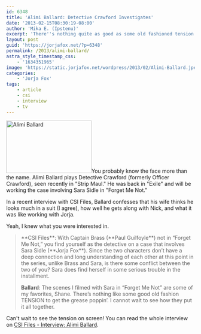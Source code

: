 ```yaml
---
id: 6348
title: 'Alimi Ballard: Detective Crawford Investigates'
date: '2013-02-15T08:30:19-08:00'
author: 'Mika E. (Ipstenu)'
excerpt: 'There''s nothing quite as good as some old fashioned tension in the lab.'
layout: post
guid: 'https://jorjafox.net/?p=6348'
permalink: /2013/alimi-ballard/
astra_style_timestamp_css:
    - '1634351965'
image: 'https://static.jorjafox.net/wordpress/2013/02/Alimi-Ballard.jpeg'
categories:
    - 'Jorja Fox'
tags:
    - article
    - csi
    - interview
    - tv
---
```


<a href="//static.jorjafox.net/wordpress/2013/02/Alimi-Ballard.jpeg"><img class="alignleft size-thumbnail wp-image-6350" alt="Alimi Ballard" src="//static.jorjafox.net/wordpress/2013/02/Alimi-Ballard.jpeg" width="228" height="140" /></a>You probably know the face more than the name. Alimi Ballard plays Detective Crawford (formerly Officer Crawford), seen recently in "Strip Maul." He was back in "Exile" and will be working the case involving Sara Sidle in "Forget Me Not."

In a recent interview with CSI Files, Ballard confesses that his wife thinks he looks much in a suit (I agree), how well he gets along with Nick, and what it was like working with Jorja.

Yeah, I knew what you were interested in.
<blockquote>**CSI Files**: With Captain Brass (**Paul Guilfoyle**) not in “Forget Me Not,” you find yourself as the detective on a case that involves Sara Sidle (**Jorja Fox**). Since the two characters don’t have a deep connection and long understanding of each other at this point in the series, unlike Brass and Sara, is there some conflict between the two of you? Sara does find herself in some serious trouble in the installment.

**Ballard**: The scenes I filmed with Sara in “Forget Me Not” are some of my favorites, Shane. There’s nothing like some good old fashion TENSION to get the grease poppin’. I cannot wait to see how they put it all together.</blockquote>
Can't wait to see the tension on screen! You can read the whole interview on <a href="http://www.csifiles.com/content/2013/02/interview-alimi-ballard/">CSI Files - Interview: Alimi Ballard</a>.
